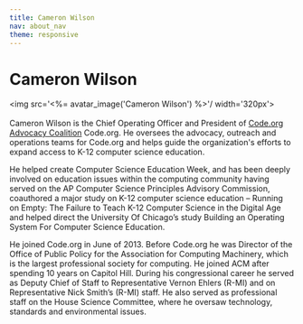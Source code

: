 ```yaml
---
title: Cameron Wilson
nav: about_nav
theme: responsive
---
```

# Cameron Wilson

<img src='<%= avatar_image('Cameron Wilson') %>'/ width='320px'>
<br/>
<br/>
Cameron Wilson is the Chief Operating Officer and President of <a href="/advocacy">Code.org Advocacy Coalition</a> Code.org. He oversees the advocacy, outreach and operations teams for Code.org and helps guide the organization's efforts to expand access to K-12 computer science education.
 
He helped create Computer Science Education Week, and has been deeply involved on education issues within the computing community having served on the AP Computer Science Principles Advisory Commission, coauthored a major study on K-12 computer science education – Running on Empty: The Failure to Teach K-12 Computer Science in the Digital Age and helped direct the University Of Chicago’s study Building an Operating System For Computer Science Education.
 
He joined Code.org in June of 2013. Before Code.org he was Director of the Office of Public Policy for the Association for Computing Machinery, which is the largest professional society for computing. He joined ACM after spending 10 years on Capitol Hill. During his congressional career he served as Deputy Chief of Staff to Representative Vernon Ehlers (R-MI) and on Representative Nick Smith’s (R-MI) staff. He also served as professional staff on the House Science Committee, where he oversaw technology, standards and environmental issues.
